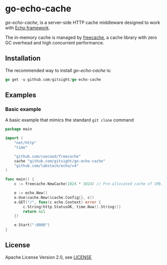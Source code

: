 # go-echo-cache

*go-echo-cache*, is a server-side HTTP cache middleware designed to work with [Echo framework](https://echo.labstack.com/).

The in-memory cache is managed by [freecache](https://github.com/coocood/freecache), a cache library with zero GC overhead and high concurrent performance.

Installation
------------

The recommended way to install *go-echo-cache* is:

```go
go get -u github.com/gitsight/go-echo-cache     
```


Examples
--------

### Basic example

A basic example that mimics the standard `git clone` command

```go
package main

import (
	"net/http"
	"time"

	"github.com/coocood/freecache"
	cache "github.com/gitsight/go-echo-cache"
	"github.com/labstack/echo/v4"
)

func main() {
	c := freecache.NewCache(1024 * 1024) // Pre-allocated cache of 1Mb)

	e := echo.New()
	e.Use(cache.New(&cache.Config{}, c))
	e.GET("/", func(c echo.Context) error {
		c.String(http.StatusOK, time.Now().String())
		return nil
	})

	e.Start(":8080")
}

```

License
-------
Apache License Version 2.0, see [LICENSE](LICENSE)

